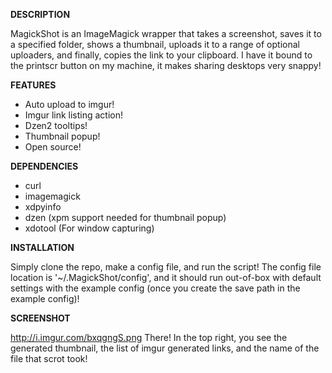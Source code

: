**DESCRIPTION**

MagickShot is an ImageMagick wrapper that takes a screenshot, saves it to a specified folder, shows a thumbnail, uploads it to a range of optional uploaders, and finally, copies the link to your clipboard. I have it bound to the printscr button on my machine, it makes sharing desktops very snappy!

**FEATURES**
- Auto upload to imgur!
- Imgur link listing action!
- Dzen2 tooltips!
- Thumbnail popup!
- Open source!

**DEPENDENCIES**
- curl
- imagemagick
- xdpyinfo
- dzen (xpm support needed for thumbnail popup)
- xdotool (For window capturing)

**INSTALLATION**

Simply clone the repo, make a config file, and run the script! The config file location is '~/.MagickShot/config', and it should run out-of-box with default settings with the example config (once you create the save path in the example config)!

**SCREENSHOT**

http://i.imgur.com/bxqgngS.png
There! In the top right, you see the generated thumbnail, the list of imgur generated links, and the name of the file that scrot took!
